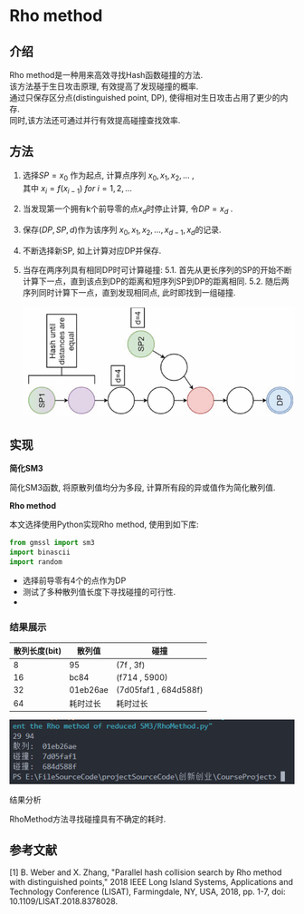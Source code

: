 # Rho method

## 介绍

Rho method是一种用来高效寻找Hash函数碰撞的方法.  
该方法基于生日攻击原理, 有效提高了发现碰撞的概率.   
通过只保存区分点(distinguished point, DP), 使得相对生日攻击占用了更少的内存.  
同时,该方法还可通过并行有效提高碰撞查找效率.



## 方法

1. 选择$SP=x_0$ 作为起点, 计算点序列 $x_0,x_1,x_2, ...$ ,  
   其中  $x_i=f(x_{i-1})\ for\ i=1,2, ...$

2. 当发现第一个拥有k个前导零的点$x_d$时停止计算, 令$DP=x_d$ .

3. 保存$(DP,SP,d)$作为该序列 $x_0,x_1,x_2, ...,x_{d-1},x_d$的记录. 

4. 不断选择新SP, 如上计算对应DP并保存.

5. 当存在两序列具有相同DP时可计算碰撞: 
   5.1. 首先从更长序列的SP的开始不断计算下一点，直到该点到DP的距离和短序列SP到DP的距离相同.
   5.2. 随后两序列同时计算下一点，直到发现相同点, 此时即找到一组碰撞.
   
   <img title="计算碰撞[1]" src=".\\picture\\trail.gif" alt="result" data-align="inline" style="zoom:67%;">

## 实现

**简化SM3**

简化SM3函数, 将原散列值均分为多段, 计算所有段的异或值作为简化散列值.

**Rho method**

本文选择使用Python实现Rho method, 使用到如下库:

```python
from gmssl import sm3
import binascii
import random 
```

- 选择前导零有4个的点作为DP
- 测试了多种散列值长度下寻找碰撞的可行性.
- 

### 结果展示

| 散列长度(bit) | 散列值      | 碰撞                    |
| --------- | -------- | --------------------- |
| 8         | 95       | (7f , 3f)             |
| 16        | bc84     | (f714 , 5900)         |
| 32        | 01eb26ae | (7d05faf1 , 684d588f) |
| 64        | 耗时过长     | 耗时过长                  |

![result](.\\picture\\result01.png)

结果分析

RhoMethod方法寻找碰撞具有不确定的耗时.





## 参考文献

[1] B. Weber and X. Zhang, "Parallel hash collision search by Rho method with distinguished points," 2018 IEEE Long Island Systems, Applications and Technology Conference (LISAT), Farmingdale, NY, USA, 2018, pp. 1-7, doi: 10.1109/LISAT.2018.8378028.
